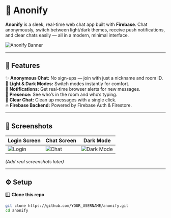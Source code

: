 # 💬 Anonify

**Anonify** is a sleek, real-time web chat app built with **Firebase**. Chat anonymously, switch between light/dark themes, receive push notifications, and clear chats easily — all in a modern, minimal interface.

![Anonify Banner](https://via.placeholder.com/1000x250.png?text=Anonify+Chat+App) <!-- Replace with your own banner if you have one -->

---

## 🚀 Features

✨ **Anonymous Chat:** No sign-ups — join with just a nickname and room ID.  
🎨 **Light & Dark Modes:** Switch modes instantly for comfort.  
🔔 **Notifications:** Get real-time browser alerts for new messages.  
👥 **Presence:** See who’s in the room and who’s typing.  
🧹 **Clear Chat:** Clean up messages with a single click.  
🔥 **Firebase Backend:** Powered by Firebase Auth & Firestore.  

---

## 📸 Screenshots

| Login Screen | Chat Screen | Dark Mode |
|--------------|--------------|-----------|
| ![Login](https://via.placeholder.com/300x600?text=Login+Screen) | ![Chat](https://via.placeholder.com/300x600?text=Chat+Screen) | ![Dark Mode](https://via.placeholder.com/300x600?text=Dark+Mode) |

*(Add real screenshots later)*

---

## ⚙️ Setup

1️⃣ **Clone this repo**
```bash
git clone https://github.com/YOUR_USERNAME/anonify.git
cd anonify
